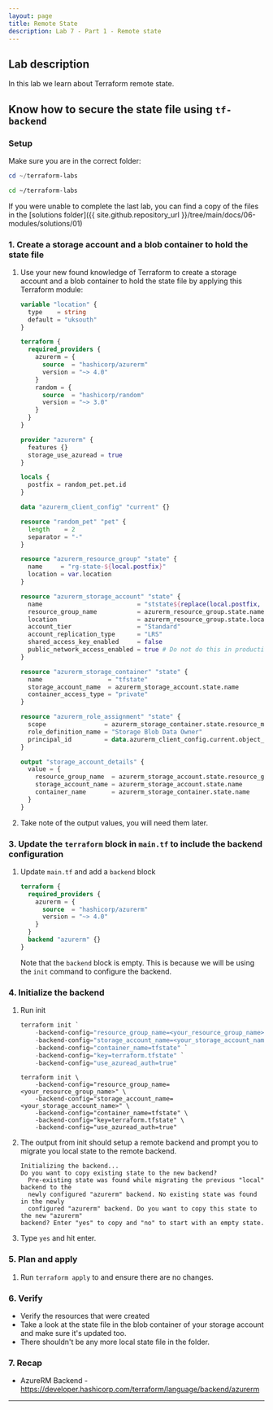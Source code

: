 ```yaml
---
layout: page
title: Remote State
description: Lab 7 - Part 1 - Remote state
---
```


## Lab description

In this lab we learn about Terraform remote state.

## Know how to secure the state file using `tf-backend`

### Setup

Make sure you are in the correct folder:

```powershell
cd ~/terraform-labs
```

```bash
cd ~/terraform-labs
```

If you were unable to complete the last lab, you can find a copy of the files in the [solutions folder]({{ site.github.repository_url }}/tree/main/docs/06-modules/solutions/01)

### 1. Create a storage account and a blob container to hold the state file

1. Use your new found knowledge of Terraform to create a storage account and a blob container to hold the state file by applying this Terraform module:

    ```terraform
    variable "location" {
      type    = string
      default = "uksouth"
    }
    
    terraform {
      required_providers {
        azurerm = {
          source  = "hashicorp/azurerm"
          version = "~> 4.0"
        }
        random = {
          source  = "hashicorp/random"
          version = "~> 3.0"
        }
      }
    }
    
    provider "azurerm" {
      features {}
      storage_use_azuread = true
    }
    
    locals {
      postfix = random_pet.pet.id
    }
    
    data "azurerm_client_config" "current" {}
    
    resource "random_pet" "pet" {
      length    = 2
      separator = "-"
    }
    
    resource "azurerm_resource_group" "state" {
      name     = "rg-state-${local.postfix}"
      location = var.location
    }
    
    resource "azurerm_storage_account" "state" {
      name                          = "ststate${replace(local.postfix, "-", "")}"
      resource_group_name           = azurerm_resource_group.state.name
      location                      = azurerm_resource_group.state.location
      account_tier                  = "Standard"
      account_replication_type      = "LRS"
      shared_access_key_enabled     = false
      public_network_access_enabled = true # Do not do this in production
    }
    
    resource "azurerm_storage_container" "state" {
      name                  = "tfstate"
      storage_account_name  = azurerm_storage_account.state.name
      container_access_type = "private"
    }
    
    resource "azurerm_role_assignment" "state" {
      scope                = azurerm_storage_container.state.resource_manager_id
      role_definition_name = "Storage Blob Data Owner"
      principal_id         = data.azurerm_client_config.current.object_id
    }
    
    output "storage_account_details" {
      value = {
        resource_group_name  = azurerm_storage_account.state.resource_group_name
        storage_account_name = azurerm_storage_account.state.name
        container_name       = azurerm_storage_container.state.name
      }
    }
    ```

2. Take note of the output values, you will need them later.

### 3. Update the `terraform` block in `main.tf` to include the backend configuration

1. Update `main.tf` and add a `backend` block

    ```terraform
    terraform {
      required_providers {
        azurerm = {
          source  = "hashicorp/azurerm"
          version = "~> 4.0"
        }
      }
      backend "azurerm" {}
    }
    ```

    Note that the `backend` block is empty. This is because we will be using the `init` command to configure the backend.

### 4. Initialize the backend

1. Run init

    ```powershell
    terraform init `
        -backend-config="resource_group_name=<your_resource_group_name>" `
        -backend-config="storage_account_name=<your_storage_account_name>" `
        -backend-config="container_name=tfstate" `
        -backend-config="key=terraform.tfstate" `
        -backend-config="use_azuread_auth=true"
    ```

    ```bach
    terraform init \
        -backend-config="resource_group_name=<your_resource_group_name>" \
        -backend-config="storage_account_name=<your_storage_account_name>" \
        -backend-config="container_name=tfstate" \
        -backend-config="key=terraform.tfstate" \
        -backend-config="use_azuread_auth=true"
    ```

2. The output from init should setup a remote backend and prompt you to migrate you local state to the remote backend.

    ```text
    Initializing the backend...
    Do you want to copy existing state to the new backend?
      Pre-existing state was found while migrating the previous "local" backend to the
      newly configured "azurerm" backend. No existing state was found in the newly
      configured "azurerm" backend. Do you want to copy this state to the new "azurerm"
    backend? Enter "yes" to copy and "no" to start with an empty state.
    ```

3. Type `yes` and hit enter.

### 5. Plan and apply

1. Run `terraform apply` to and ensure there are no changes.

### 6. Verify

* Verify the resources that were created
* Take a look at the state file in the blob container of your storage account and make sure it's updated too.
* There shouldn't be any more local state file in the folder.

### 7. Recap

* AzureRM Backend - <https://developer.hashicorp.com/terraform/language/backend/azurerm>

---
